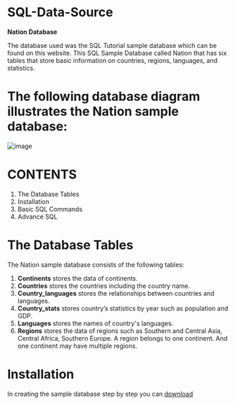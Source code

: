 # SQL-Data-Source

**Nation Database**

The database used was the SQL Tutorial sample database which can be found on this website.
This SQL Sample Database called Nation that has six tables that store basic information on countries, regions, languages, and statistics.

# The following database diagram illustrates the Nation sample database:

![image](https://user-images.githubusercontent.com/72040803/101278152-7a663a80-37f4-11eb-9b68-cbc2298b7c46.png)

# CONTENTS
1. The Database Tables
2. Installation
3. Basic SQL Commands
4. Advance SQL

# The Database Tables
The Nation sample database consists of the following tables: 
1. **Continents** stores the data of continents.
2. **Countries** stores the countries including the country name.
3. **Country_languages** stores the relationships between countries and languages.
4. **Country_stats** stores country’s statistics by year such as population and GDP.
5. **Languages** stores the names of country's languages.
6. **Regions** stores the data of regions such as Southern and Central Asia, Central Africa, Southern Europe. A region belongs to one continent. And one continent may have multiple regions.

# Installation
In creating the sample database step by step you can [download](https://www.mariadbtutorial.com/getting-started/install-mariadb/)





















